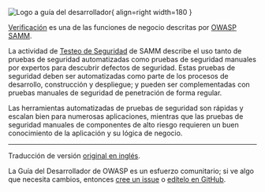 ![Logo a guía del desarrollador](../../../assets/images/dg_logo_bbd.png "Guía del Desarrollador"){ align=right width=180 }

[Verificación][sammv] es una de las funciones de negocio descritas por [OWASP SAMM][samm].

La actividad de [Testeo de Seguridad][sammvst] de SAMM describe el uso tanto de pruebas de seguridad automatizadas
como pruebas de seguridad manuales por expertos para descubrir defectos de seguridad.
Estas pruebas de seguridad deben ser automatizadas como parte de los procesos de desarrollo, construcción y despliegue;
y pueden ser complementadas con pruebas manuales de seguridad de penetración de forma regular.

Las herramientas automatizadas de pruebas de seguridad son rápidas y escalan bien para numerosas aplicaciones,
mientras que las pruebas de seguridad manuales de componentes de alto riesgo requieren
un buen conocimiento de la aplicación y su lógica de negocio.

----

Traducción de versión [original en inglés][en0820].

La Guía del Desarrollador de OWASP es un esfuerzo comunitario;
si ve algo que necesita cambios, entonces [cree un issue][issue0820] o [edítelo en GitHub][edit0820].

[edit0820]: https://github.com/OWASP/DevGuide/blob/main/docs/es/06-verification/02-tools/index.md
[en0820]: https://devguide.owasp.org/en/06-verification/02-tools/
[issue0820]: https://github.com/OWASP/DevGuide/issues/new?labels=content&template=request.md&title=Update:%2006-verification/02-tools/index
[samm]: https://owaspsamm.org/about/
[sammv]: https://owaspsamm.org/model/verification/
[sammvst]: https://owaspsamm.org/model/verification/security-testing/
